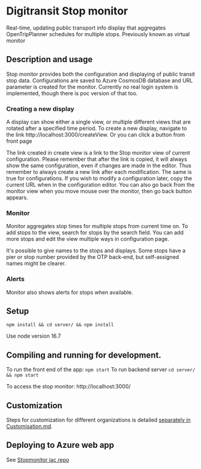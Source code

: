 # Digitransit Stop monitor

Real-time, updating public transport info display that aggregates OpenTripPlanner schedules for multiple stops.
Previously known as virtual monitor

## Description and usage

Stop monitor provides both the configuration and displaying of public transit stop data. Configurations are saved to Azure CosmosDB database and URL parameter is created for the monitor. Currently no real login system is implemented, though there is poc version of that too.

### Creating a new display

A display can show either a single view, or multiple different views that are rotated after a specified time period. To create a new display, navigate to the link http://localhost:3000/createView. Or you can click a button from front page

The link created in create view is a link to the Stop monitor view of current configuration. Please remember that after the link is copied, it will always show the same configuration, even if changes are made in the editor. Thus remember to always create a new link after each modification. The same is true for configurations. If you wish to modify a configuration later, copy the current URL when in the configuration editor. You can also go back from the monitor view
when you move mouse over the monitor, then go back button appears.

### Monitor
Monitor aggregates stop times for multiple stops from current time on. To add stops to the view, search for stops by the search field. You can add more stops and edit the view 
multiple ways in configuration page.

It's possible to give names to the stops and displays. Some stops have a pier or stop number provided by the OTP back-end, but self-assigned names might be clearer.


### Alerts

Monitor also shows alerts for stops when available.

## Setup

`npm install && cd server/ && npm install`

Use node version 16.7

## Compiling and running for development.

To run the front end of the app: `npm start` To run backend server `cd server/ && npm start`

To access the stop monitor: http://localhost:3000/


## Customization

Steps for customization for different organizations is detailed [separately in Customisation.md](Customization.md).

## Deploying to Azure web app

See [Stopmonitor iac repo](https://github.com/HSLdevcom/digitransit-virtualmonitor-iac/)
